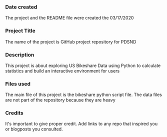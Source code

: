 ### Date created
The project and the README file were created the 03/17/2020

### Project Title
The name of the project is GitHub project repository for PDSND

### Description
This project is about exploring US Bikeshare Data using Python to calculate statistics and build an interactive environment for users

### Files used
The main file of this project is the bikeshare python script file. The data files are not part of the repository because they are heavy

### Credits
It's important to give proper credit. Add links to any repo that inspired you or blogposts you consulted.

